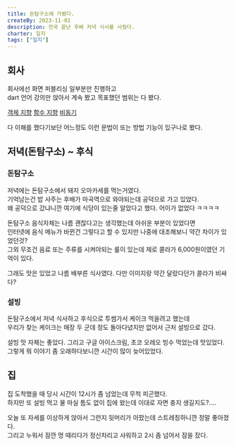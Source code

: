 ```yaml
---
title: 돈탐구소에 가봤다.
createBy: 2023-11-01
description: 전국 끝난 후배 저녁 식사를 사줬다.
charter: 일지
tags: ["일지"]
---
```


## 회사

회사에선 화면 퍼블리싱 일부분만 진행하고  
dart 언어 강의만 앉아서 계속 봤고 목표했던 범위는 다 봤다.

[객체 지향](https://www.youtube.com/watch?v=7e80Il_7Z70)
[함수 지향](https://www.youtube.com/watch?v=fwh27A_D-20&ab_channel=%EC%BD%94%EB%93%9C%ED%8C%A9%ED%86%A0%EB%A6%AC)
[비동기](https://www.youtube.com/watch?v=rk41rBXq3zQ&t=11s&ab_channel=%EC%BD%94%EB%93%9C%ED%8C%A9%ED%86%A0%EB%A6%AC)

다 이해를 했다기보단 어느정도 이런 문법이 또는 방법 기능이 있구나로 봤다.

## 저녁(돈탐구소) ~ 후식

### 돈탐구소

저녁에는 돈탐구소에서 돼지 오마카세를 먹는거였다.  
기억남는건 밥 사주는 후배가 마곡역으로 와야되는데 공덕으로 가고 있었다.  
왜 공덕으로 갔냐니깐 여기에 식당이 있는줄 알았다고 했다. 어이가 없었다 ㅋㅋㅋㅋ

돈탐구소 음식자체는 나름 괜찮다고는 생각했는데 아쉬운 부분이 있었다면  
인터넷에 음식 메뉴가 바뀐건 그렇다고 할 수 있지만 나중에 대조해보니 약간 차이가 있었던것?  
그외 무조건 음료 또는 주류를 시켜야되는 룰이 있는데 제로 콜라가 6,000원이였던 기억이 있다.

그래도 맛은 있었고 나름 배부른 식사였다. 다만 이미지랑 약간 달랐다던가 콜라가 비싸다?

### 설빙

돈탐구소에서 저녁 식사하고 후식으로 투썸가서 케이크 먹을려고 했는데  
우리가 찾는 케이크는 매장 두 군데 정도 돌아다녔지만 없어서 근처 설빙으로 갔다.

설빙 맛 자체는 좋았다. 그리고 구글 아이스크림, 초코 오레오 빙수 먹었는데 맛있었다.  
그렇게 뭐 이야기 좀 오래하다보니깐 시간이 많이 늦어있었다.

## 집

집 도착했을 때 당시 시간이 12시가 좀 넘었는데 무척 피곤했다.  
하지만 또 설빙 먹고 물 마실 틈도 없이 집에 왔는데 이대로 자면 충지 생길지도?....

오늘 또 자세를 이상하게 앉아서 그런지 뒷머리가 아팠는데 스트레칭하니깐 정말 좋아졌다.  
그리고 누워서 잠깐 멍 때리다가 정신차리고 샤워하고 2시 좀 넘어서 잠을 잤다.
